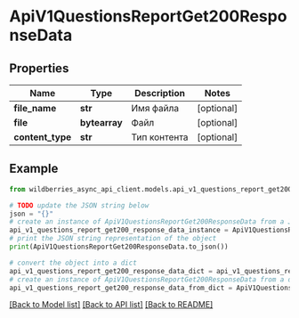 # ApiV1QuestionsReportGet200ResponseData


## Properties

Name | Type | Description | Notes
------------ | ------------- | ------------- | -------------
**file_name** | **str** | Имя файла | [optional] 
**file** | **bytearray** | Файл | [optional] 
**content_type** | **str** | Тип контента | [optional] 

## Example

```python
from wildberries_async_api_client.models.api_v1_questions_report_get200_response_data import ApiV1QuestionsReportGet200ResponseData

# TODO update the JSON string below
json = "{}"
# create an instance of ApiV1QuestionsReportGet200ResponseData from a JSON string
api_v1_questions_report_get200_response_data_instance = ApiV1QuestionsReportGet200ResponseData.from_json(json)
# print the JSON string representation of the object
print(ApiV1QuestionsReportGet200ResponseData.to_json())

# convert the object into a dict
api_v1_questions_report_get200_response_data_dict = api_v1_questions_report_get200_response_data_instance.to_dict()
# create an instance of ApiV1QuestionsReportGet200ResponseData from a dict
api_v1_questions_report_get200_response_data_from_dict = ApiV1QuestionsReportGet200ResponseData.from_dict(api_v1_questions_report_get200_response_data_dict)
```
[[Back to Model list]](../README.md#documentation-for-models) [[Back to API list]](../README.md#documentation-for-api-endpoints) [[Back to README]](../README.md)


